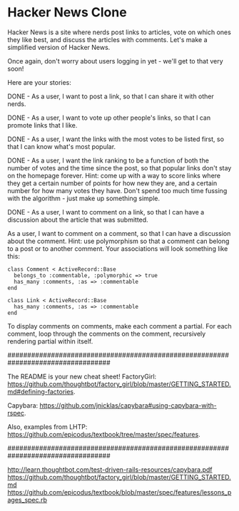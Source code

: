 Hacker News Clone
========================================================================

Hacker News is a site where nerds post links to articles, vote on which ones they like best, and discuss the articles with comments. Let's make a simplified version of Hacker News.

Once again, don't worry about users logging in yet - we'll get to that very soon!

Here are your stories:

DONE - As a user, I want to post a link, so that I can share it with other nerds.

DONE - As a user, I want to vote up other people's links, so that I can promote links that I like.

DONE - As a user, I want the links with the most votes to be listed first, so that I can know what's most popular.

DONE - As a user, I want the link ranking to be a function of both the number of votes and the time since the post, so that popular links don't stay on the homepage forever. Hint: come up with a way to score links where they get a certain number of points for how new they are, and a certain number for how many votes they have. Don't spend too much time fussing with the algorithm - just make up something simple.

DONE - As a user, I want to comment on a link, so that I can have a discussion about the article that was submitted.

As a user, I want to comment on a comment, so that I can have a discussion about the comment. Hint: use polymorphism so that a comment can belong to a post or to another comment. Your associations will look something like this:

    class Comment < ActiveRecord::Base
      belongs_to :commentable, :polymorphic => true
      has_many :comments, :as => :commentable
    end

    class Link < ActiveRecord::Base
      has_many :comments, :as => :commentable
    end

  To display comments on comments, make each comment a partial. For each comment, loop through the comments on the comment, recursively rendering partial within itself.

##################################################################################

The README is your new cheat sheet!
FactoryGirl: https://github.com/thoughtbot/factory_girl/blob/master/GETTING_STARTED.md#defining-factories.

Capybara: https://github.com/jnicklas/capybara#using-capybara-with-rspec.

Also, examples from LHTP: https://github.com/epicodus/textbook/tree/master/spec/features.

##################################################################################

http://learn.thoughtbot.com/test-driven-rails-resources/capybara.pdf
https://github.com/thoughtbot/factory_girl/blob/master/GETTING_STARTED.md
https://github.com/epicodus/textbook/blob/master/spec/features/lessons_pages_spec.rb

